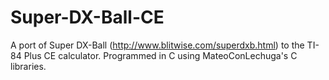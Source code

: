 # Super-DX-Ball-CE
A port of Super DX-Ball (http://www.blitwise.com/superdxb.html) to the TI-84 Plus CE calculator. Programmed in C using MateoConLechuga's C libraries.
